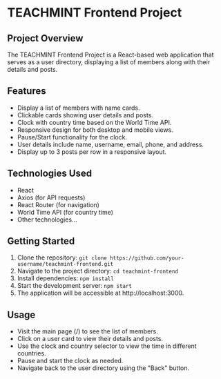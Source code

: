 # TEACHMINT Frontend Project

## Project Overview

The TEACHMINT Frontend Project is a React-based web application that serves as a user directory, displaying a list of members along with their details and posts.

## Features

- Display a list of members with name cards.
- Clickable cards showing user details and posts.
- Clock with country time based on the World Time API.
- Responsive design for both desktop and mobile views.
- Pause/Start functionality for the clock.
- User details include name, username, email, phone, and address.
- Display up to 3 posts per row in a responsive layout.

## Technologies Used

- React
- Axios (for API requests)
- React Router (for navigation)
- World Time API (for country time)
- Other technologies...

## Getting Started

1. Clone the repository: `git clone https://github.com/your-username/teachmint-frontend.git`
2. Navigate to the project directory: `cd teachmint-frontend`
3. Install dependencies: `npm install`
4. Start the development server: `npm start`
5. The application will be accessible at http://localhost:3000.



## Usage
- Visit the main page (/) to see the list of members.
- Click on a user card to view their details and posts.
- Use the clock and country selector to view the time in different countries.
- Pause and start the clock as needed.
- Navigate back to the user directory using the "Back" button.

